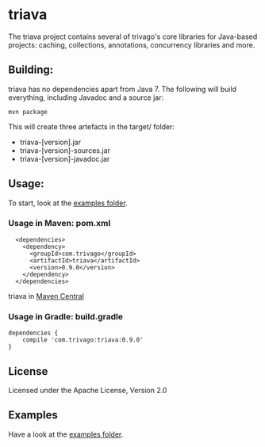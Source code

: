 # triava

The triava project contains several of trivago's core libraries for Java-based projects: caching, collections, annotations, concurrency libraries and more.

## Building:
triava has no dependencies apart from Java 7. The following will build everything, including Javadoc and a source jar:

`mvn package`

This will create three artefacts in the target/ folder:

- triava-[version].jar
- triava-[version]-sources.jar
- triava-[version]-javadoc.jar

## Usage:
To start, look at the [examples folder](./src/examples/java/com/trivago/examples).

### Usage in Maven: pom.xml
```
  <dependencies>
    <dependency>
      <groupId>com.trivago</groupId>
      <artifactId>triava</artifactId>
      <version>0.9.0</version>
    </dependency>
  </dependencies>
```

triava in [Maven Central](http://search.maven.org/#search|ga|1|a%3A%22triava%22)

### Usage in Gradle: build.gradle
```
dependencies {
	compile 'com.trivago:triava:0.9.0'
}
```

## License
Licensed under the Apache License, Version 2.0

## Examples
Have a look at the [examples folder](./src/examples/java/com/trivago/examples).
